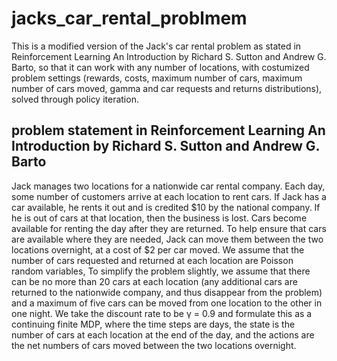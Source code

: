 # jacks_car_rental_problmem

This is a modified version of the Jack's car rental problem as stated in Reinforcement Learning An Introduction by Richard S. Sutton and Andrew G. Barto, so that it can work with any number of locations, with costumized problem settings (rewards, costs, maximum number of cars, maximum number of cars moved, gamma and car requests and returns distributions), solved through policy iteration.

## problem statement in Reinforcement Learning An Introduction by Richard S. Sutton and Andrew G. Barto
Jack manages two locations for a nationwide car rental company. Each day, some number of customers arrive at each location to rent cars.
If Jack has a car available, he rents it out and is credited $10 by the national company.
If he is out of cars at that location, then the business is lost. 
Cars become available for renting the day after they are returned. 
To help ensure that cars are available where they are needed, Jack can move them between the two locations overnight, at a cost of $2 per car moved. 
We assume that the number of cars requested and returned at each location are Poisson random variables,
To simplify the problem slightly, we assume that there can be no more than 20 cars at each location (any additional cars
are returned to the nationwide company, and thus disappear from the problem) and a maximum of five cars can be moved from one location to the other in one night.
We take the discount rate to be γ = 0.9 and formulate this as a continuing finite MDP, where the time steps are days, 
the state is the number of cars at each location at the end of the day, and the actions are the net numbers of cars moved between the two locations overnight.
